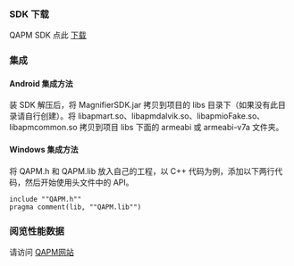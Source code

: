 ### SDK 下载
QAPM SDK 点此 [下载](http://imgcache.tce.fsphere.cn/static/main.qcloudimg.com/raw/85fcd09e175a226bb63b1b656da6eb4b.zip)

### 集成
#### Android 集成方法
装 SDK 解压后，将 MagnifierSDK.jar 拷贝到项目的 libs 目录下（如果没有此目录请自行创建）。将 libapmart.so、libapmdalvik.so、libapmioFake.so、libapmcommon.so 拷贝到项目 libs 下面的 armeabi 或 armeabi-v7a 文件夹。

#### Windows 集成方法
将 QAPM.h 和 QAPM.lib 放入自己的工程，以 C++ 代码为例，添加以下两行代码，然后开始使用头文件中的 API。
```
include ""QAPM.h""
pragma comment(lib, ""QAPM.lib"")
```

### 阅览性能数据
请访问 [QAPM网站](http://sngapm.qq.com)

